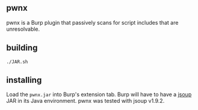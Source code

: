 ## pwnx

pwnx is a Burp plugin that passively scans for script includes that are
unresolvable.

## building

`./JAR.sh`

## installing

Load the `pwnx.jar` into Burp's extension tab. Burp will have to have a
[jsoup](https://jsoup.org/download) JAR in its Java environment. pwnx was
tested with jsoup v1.9.2.

